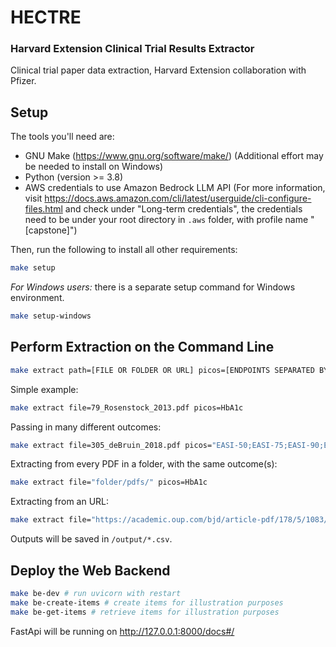 # HECTRE
### Harvard Extension Clinical Trial Results Extractor
Clinical trial paper data extraction, Harvard Extension collaboration with Pfizer.

## Setup
The tools you'll need are:
- GNU Make (https://www.gnu.org/software/make/) (Additional effort may be needed to install on Windows)
- Python (version >= 3.8)
- AWS credentials to use Amazon Bedrock LLM API (For more information, visit https://docs.aws.amazon.com/cli/latest/userguide/cli-configure-files.html and check under "Long-term credentials", the credentials need to be under your root directory in `.aws` folder, with profile name "[capstone]")

Then, run the following to install all other requirements:
```bash
make setup
```
*For Windows users:* there is a separate setup command for Windows environment.
```bash
make setup-windows
```

## Perform Extraction on the Command Line
```bash
make extract path=[FILE OR FOLDER OR URL] picos=[ENDPOINTS SEPARATED BY SEMICOLON]
```

Simple example:
```bash
make extract file=79_Rosenstock_2013.pdf picos=HbA1c
```

Passing in many different outcomes:
```bash
make extract file=305_deBruin_2018.pdf picos="EASI-50;EASI-75;EASI-90;EASI;SCORAD"
```

Extracting from every PDF in a folder, with the same outcome(s):
```bash
make extract file="folder/pdfs/" picos=HbA1c
```

Extracting from an URL:
```bash
make extract file="https://academic.oup.com/bjd/article-pdf/178/5/1083/47956799/bjd1083.pdf" picos=EASI-75
```

Outputs will be saved in `/output/*.csv`.

## Deploy the Web Backend
```bash
make be-dev # run uvicorn with restart
make be-create-items # create items for illustration purposes
make be-get-items # retrieve items for illustration purposes
```

FastApi will be running on http://127.0.0.1:8000/docs#/

